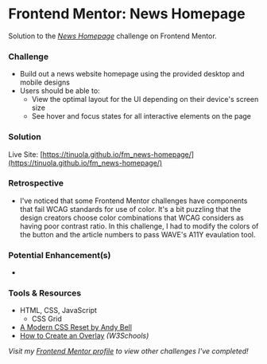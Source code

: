 # Frontend Mentor: News Homepage

Solution to the _[News Homepage](https://www.frontendmentor.io/challenges/news-homepage-H6SWTa1MFl/hub)_ challenge on Frontend Mentor.

### Challenge

- Build out a news website homepage using the provided desktop and mobile designs
- Users should be able to:
  - View the optimal layout for the UI depending on their device's screen size
  - See hover and focus states for all interactive elements on the page

### Solution

Live Site: [https://tinuola.github.io/fm_news-homepage/](https://tinuola.github.io/fm_news-homepage/)

### Retrospective

- I've noticed that some Frontend Mentor challenges have components that fail WCAG standards for use of color. It's a bit puzzling that the design creators choose color combinations that WCAG considers as having poor contrast ratio. In this challenge, I had to modify the colors of the button and the article numbers to pass WAVE's A11Y evaulation tool.

### Potential Enhancement(s)

-

### Tools & Resources

- HTML, CSS, JavaScript
  - CSS Grid
- [A Modern CSS Reset by Andy Bell](https://piccalil.li/blog/a-modern-css-reset/)
- [How to Create an Overlay](https://www.w3schools.com/howto/howto_css_overlay.asp) _(W3Schools)_

_Visit my [Frontend Mentor profile](https://www.frontendmentor.io/profile/tinuola) to view other challenges I've completed!_
